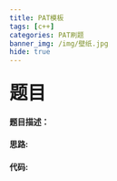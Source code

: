 ```yaml
---
title: PAT模板
tags: [c++]
categories: PAT刷题
banner_img: /img/壁纸.jpg
hide: true
---
```


### <font size=6px>题目</font>

#### 题目描述：



#### 思路:

#### 代码:

```go

```

